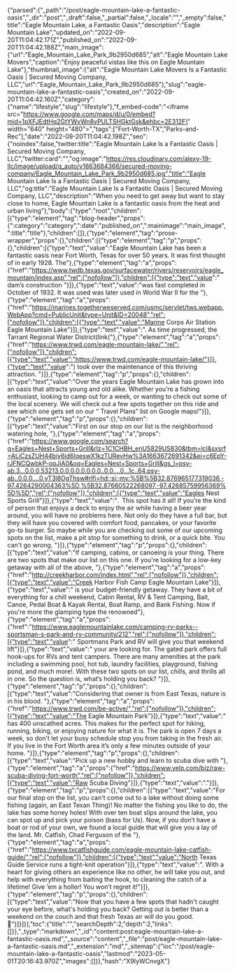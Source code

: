 {"parsed":{"_path":"/post/eagle-mountain-lake-a-fantastic-oasis","_dir":"post","_draft":false,"_partial":false,"_locale":"","_empty":false,"title":"Eagle Mountain Lake, a Fantastic Oasis","description":"Eagle Mountain Lake","updated_on":"2022-09-20T11:04:42.171Z","published_on":"2022-09-20T11:04:42.188Z","main_image":{"url":"Eagle_Mountain_Lake_Park_9b2950d685","alt":"Eagle Mountain Lake Movers","caption":"Enjoy peaceful vistas like this on Eagle Mountain Lake"},"thumbnail_image":{"alt":"Eagle Mountain Lake Movers Is a Fantastic Oasis | Secured Moving Company, LLC","url":"Eagle_Mountain_Lake_Park_9b2950d685"},"slug":"eagle-mountain-lake-a-fantastic-oasis","created_on":"2022-09-20T11:04:42.160Z","category":{"name":"lifestyle","slug":"lifestyle"},"f_embed-code":"<iframe src=\"https://www.google.com/maps/d/u/0/embed?mid=1pXFJEdtHq2GtYWvWn8vPULTSHGktGsk&ehbc=2E312F\" width=\"640\" height=\"480\"></iframe>","tags":["Fort-Worth-TX","Parks-and-Rec"],"date":"2022-09-20T11:04:42.198Z","seo":{"noindex":false,"twitter:title":"Eagle Mountain Lake Is a Fantastic Oasis | Secured Moving Company, LLC","twitter:card":"","og:image":"https://res.cloudinary.com/alexy-19-llc/image/upload/q_auto/v1663684366/secured-moving-company/Eagle_Mountain_Lake_Park_9b2950d685.jpg","title":"Eagle Mountain Lake Is a Fantastic Oasis | Secured Moving Company, LLC","og:title":"Eagle Mountain Lake Is a Fantastic Oasis | Secured Moving Company, LLC","description":"When you need to get away but want to stay close to home, Eagle Mountain Lake is a fantastic oasis from the heat and urban living"},"body":{"type":"root","children":[{"type":"element","tag":"blog-header","props":{":category":"category",":date":"published_on",":mainimage":"main_image",":title":"title"},"children":[]},{"type":"element","tag":"prose-wrapper","props":{},"children":[{"type":"element","tag":"p","props":{},"children":[{"type":"text","value":"Eagle Mountain Lake has been a fantastic oasis near Fort Worth, Texas for over 50 years. It was first thought of in early 1928. The"},{"type":"element","tag":"a","props":{"href":"https://www.twdb.texas.gov/surfacewater/rivers/reservoirs/eagle_mountain/index.asp","rel":["nofollow"]},"children":[{"type":"text","value":" dam’s construction "}]},{"type":"text","value":"was fast completed in October of 1932. It was used was later used in World War II for the "},{"type":"element","tag":"a","props":{"href":"https://marines.togetherweserved.com/usmc/servlet/tws.webapp.WebApp?cmd=PublicUnit&type=Unit&ID=20048","rel":["nofollow"]},"children":[{"type":"text","value":"Marine Corps Air Station Eagle Mountain Lake"}]},{"type":"text","value":". As time progressed, the Tarrant Regional Water District(link("},{"type":"element","tag":"a","props":{"href":"https://www.trwd.com/eagle-mountain-lake/","rel":["nofollow"]},"children":[{"type":"text","value":"https://www.trwd.com/eagle-mountain-lake/"}]},{"type":"text","value":") took over the maintenance of this thriving attraction. "}]},{"type":"element","tag":"p","props":{},"children":[{"type":"text","value":"Over the years Eagle Mountain Lake has grown into an oasis that attracts young and old alike. Whether you’re a fishing enthusiast, looking to camp out for a week, or wanting to check out some of the local scenery. We will check out a few spots together on this ride and see which one gets set on our “ Travel Plans” list on Google maps!"}]},{"type":"element","tag":"p","props":{},"children":[{"type":"text","value":"First on our stop on our list is the neighborhood watering hole, "},{"type":"element","tag":"a","props":{"href":"https://www.google.com/search?q=Eagles+Nest+Sports+Grill&rlz=1C1CHBH_enUS829US830&tbm=lcl&sxsrf=ALiCzsZUH44biy6id6lqeswX1kzTURevHw%3A1663672691342&ei=c6EpY-rJFNCQwbkP-oqJiA0&oq=Eagles+Nest+Sports+Grill&gs_l=psy-ab.3...0.0.0.53213.0.0.0.0.0.0.0.0..0.0....0...1c..64.psy-ab..0.0.0....0.yT3l8OgThsw#rlfi=hd:;si:;mv:%5B%5B32.876965177319036,-97.4264290004363%5D,%5B32.87660522268097,-97.42685759956369%5D%5D","rel":["nofollow"]},"children":[{"type":"text","value":"Eagles Nest Sports Grill"}]},{"type":"text","value":".  This spot has it all! If you’re the kind of person that enjoys a deck to enjoy the air while having a beer year around, you will have no problems here. Not only do they have a full bar, but they will have you covered with comfort food, pancakes, or your favorite go-to burger. So maybe while you are checking out some of our upcoming spots on the list, make a pit stop for something to drink, or a quick bite. You can't go wrong. "}]},{"type":"element","tag":"p","props":{},"children":[{"type":"text","value":"If camping, cabins, or canoeing is your thing. There are two spots that make our list on this one. If you're looking for a low-key getaway with all of the above, "},{"type":"element","tag":"a","props":{"href":"http://creekharbor.com/index.html","rel":["nofollow"]},"children":[{"type":"text","value":"Creek Harbor Fish Camp Eagle Mountain Lake"}]},{"type":"text","value":" is your budget-friendly getaway. They have a bit of everything for a chill weekend, Cabin Rental, RV & Tent Camping, Bait, Canoe, Pedal Boat & Kayak Rental, Boat Ramp, and Bank Fishing. Now if you're more the glamping type the renowned"},{"type":"element","tag":"a","props":{"href":"https://www.eaglemountainlake.com/camping-rv-parks--sportsman-s-park-and-rv-community/212","rel":["nofollow"]},"children":[{"type":"text","value":" Sportmans Park and RV will give you that weekend lift"}]},{"type":"text","value":" your are looking for. The gated park offers full hook-ups for RVs and tent campers. There are many amenities at the park including a swimming pool, hot tub, laundry facilities, playground, fishing pond, and much more!. With these two spots on our list, chills, and thrills all in one. So the question is, what’s holding you back? "}]},{"type":"element","tag":"p","props":{},"children":[{"type":"text","value":"Considering that owner is from East Texas, nature is in his blood. "},{"type":"element","tag":"a","props":{"href":"https://www.trwd.com/be-active/","rel":["nofollow"]},"children":[{"type":"text","value":"The Eagle Mountain Park"}]},{"type":"text","value":" has 400 unscathed acres. This makes for the perfect spot for hiking, running, biking, or enjoying nature for what it is. The park is open 7 days a week, so don’t let your busy schedule stop you from taking in the fresh air. If you live in the Fort Worth area it’s only a few minutes outside of your home. "}]},{"type":"element","tag":"p","props":{},"children":[{"type":"text","value":"Pick up a new hobby and learn to scuba dive with "},{"type":"element","tag":"a","props":{"href":"https://www.yelp.com/biz/raw-scuba-diving-fort-worth","rel":["nofollow"]},"children":[{"type":"text","value":"Raw Scuba Diving"}]},{"type":"text","value":"."}]},{"type":"element","tag":"p","props":{},"children":[{"type":"text","value":"For our final stop on the list, you can't come out to a lake without doing some fishing (again, an East Texan Thing)! No matter the fishing you like to do, the lake has some honey holes! With over ten boat slips around the lake, you can spot up and pick your poison (bass for Us). Now, if you don’t have a boat or rod of your own, we found a local guide that will give you a lay of the land. Mr. Catfish, Chad Ferguson of the "},{"type":"element","tag":"a","props":{"href":"https://www.txcatfishguide.com/eagle-mountain-lake-catfish-guide/","rel":["nofollow"]},"children":[{"type":"text","value":"North Texas Guide Service runs a tight-knit operation"}]},{"type":"text","value":". With a heart for giving others an experience like no other, he will take you out, and help with everything from baiting the hook, to cleaning the catch of a lifetime! Give ’em a holler! You won’t regret it!"}]},{"type":"element","tag":"p","props":{},"children":[{"type":"text","value":"Now that you have a few spots that hadn't caught your eye before, what's holding you back? Getting out is better than a weekend on the couch and that fresh Texas air will do you good. 🤠"}]}]}],"toc":{"title":"","searchDepth":2,"depth":2,"links":[]}},"_type":"markdown","_id":"content:post:eagle-mountain-lake-a-fantastic-oasis.md","_source":"content","_file":"post/eagle-mountain-lake-a-fantastic-oasis.md","_extension":"md","_sitemap":{"loc":"/post/eagle-mountain-lake-a-fantastic-oasis","lastmod":"2023-05-01T20:16:43.970Z","images":[]}},"hash":"X9IyWCnvgX"}